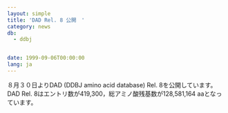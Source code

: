 ```yaml
---
layout: simple
title: 'DAD Rel. 8 公開　'
category: news
db:
  - ddbj


date: 1999-09-06T00:00:00
lang: ja
---
```


８月３０日よりDAD (DDBJ amino acid database) Rel. 8を公開しています。 DAD Rel. 8はエントリ数が419,300，総アミノ酸残基数が128,581,164 aaとなっています。
